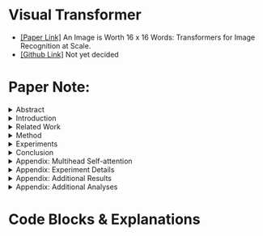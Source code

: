 # Visual Transformer
* [[Paper Link]](https://arxiv.org/abs/2010.11929) An Image is Worth 16 x 16 Words: Transformers for Image Recognition at Scale.
* [[Github Link]]() Not yet decided

# Paper Note:
<details>
<summary> Abstract </summary>

1. Alexey Dosovitskiy (Google Research, Grain Team)
2. In vision, attention is either applied in conjunction with convolutional networks, or used to replace certain components of convolutional networks while keeping their overall structure in place.
3. We show that the reliance on CNNs is not necessary and a pure transformer applied directly to sequences of image patches can perform very well on image classification tasks.
4. Pre-trained on large amounts of data first, and then transferred to small-size dataset.
</details>
<details>
<summary> Introduction </summary>

1. With the models and datasets growing, there is still no sign of saturating performance.
2. In large-scale image recognition, classic ResNet-like architectures are still state of the art.
3. We split an image into patches and provide the sequence of linear embeddings of these patches as an input to a Transformer.
4. Image patches are treated the same way as tokens (words) in an NLP application.
5. Only use ImageNet Dataset, the performance is a bit worse than ResNet because ... Transformers lack some of the "inductive biases inherent to CNNs", such as "translation equivariance" and "locality", and therefore do not generalize well. The situation changes if use larger datasets (14M - 300M images).
6. Datasets
    * ImageNet
    * ImageNet-Real
    * CIFAR-100
    * VTAB
</details>
<details>
<summary> Related Work </summary>

1. Transformers were for machine translation (2017), and have since become the state of the art method in many NLP tasks.
    * BERT (2019) uses a denoising self-supervised pre-training task.
    * GPT (2020) uses language modeling as its pre-training task.
2. Naive application of self-attention to images would require that each pixel attends to every other pixel: Quadratic cost.=
3. Model Overview: Use the image from [lucidrains/vit-pytorch](https://github.com/lucidrains/vit-pytorch/blob/main/images/vit.gif)
![](https://github.com/Ratherman/AI/blob/main/My_Tutorial/20210619_PyTorch_VIT_Classification/imgs/vit.gif)
</details>
<details>
<summary> Method </summary>

1. Vision Transformer (ViT)
    * The standard Tranformer receives as input a 1D sequence of token embeddings.
    * Handel 2D images:
        1. Reshape the image from (H, W, C) into patch'ES' N x (P, P, C), where N = H x W / P^2
        2. Flatten the patchES and map to D dimensions with a trainable linear projection.
        3. Refer to the output of this projection as the patch embeddings.
    * "Class" Token
        1. Similar to BERT's Class token.
        2. Prof. Hung-yi Lee comes to rescue! (It's a 50 min video, but the first 15 min is enough for our understanding of CLS token.)
            * [機器學習2021】自督導式學習 (Self-supervised Learning) (二) – BERT簡介](https://www.youtube.com/watch?v=gh0hewYkjgo)
            * 2021/4/16
            * <img src="https://github.com/Ratherman/AI/blob/main/My_Tutorial/20210619_PyTorch_VIT_Classification/imgs/Bert-Review.png" width="500">
            * <img src="https://github.com/Ratherman/AI/blob/main/My_Tutorial/20210619_PyTorch_VIT_Classification/imgs/self-supervised-learning.png" width="500">
            * <img src="https://github.com/Ratherman/AI/blob/main/My_Tutorial/20210619_PyTorch_VIT_Classification/imgs/Next-sentence-prediction.png" width="500">
    * Position embeddings are added to the patch embeddings to retain positional information.
    * Transformer Encoder:
        1. MSA: Multiheaded Self-Attention.
        2. MLP: Multi-Layer Perceptron.
        3. LN: Layernorm. (Before Every Block)
        4. Residual connections. (After Every Block)
    * Inductive Bias, Hybrid Architecture: These concepts exist in 4D world, but I lived happily in 3D world already, so. XD
2. Fine-Tuning And Higher Resolution

</details>
<details>
<summary> Experiments </summary>

</details>
<details>
<summary> Conclusion </summary>

</details>
<details>
<summary> Appendix: Multihead Self-attention </summary>

</details>
<details>
<summary> Appendix: Experiment Details </summary>

</details>
<details>
<summary> Appendix: Additional Results </summary>

</details>
<details>
<summary> Appendix: Additional Analyses </summary>

</details>

# Code Blocks & Explanations
